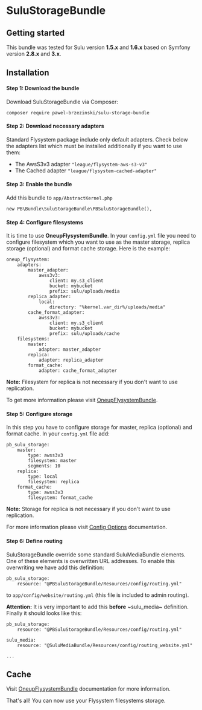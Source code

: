 # SuluStorageBundle

## Getting started

This bundle was tested for Sulu version **1.5.x** and **1.6.x** based on Symfony version **2.8.x** and **3.x**.

## Installation

#### Step 1: Download the bundle

Download SuluStorageBundle via Composer:

```
composer require pawel-brzezinski/sulu-storage-bundle
```

#### Step 2: Download necessary adapters

Standard Flysystem package include only default adapters. Check below the adapters list which must be installed 
additionally if you want to use them:
  
  - The AwsS3v3 adapter `"league/flysystem-aws-s3-v3"`
  - The Cached adapter `"league/flysystem-cached-adapter"`
  
#### Step 3: Enable the bundle

Add this bundle to `app/AbstractKernel.php`

```
new PB\Bundle\SuluStorageBundle\PBSuluStorageBundle(),
```

#### Step 4: Configure filesystems

It is time to use **OneupFlysystemBundle**. In your `config.yml` file you need to configure filesystem which you want 
to use as the master storage, replica storage (optional) and format cache storage. Here is the example:

```
oneup_flysystem:
    adapters:
        master_adapter:
            awss3v3:
                client: my.s3_client
                bucket: mybucket
                prefix: sulu/uploads/media
        replica_adapter:
            local:
                directory: "%kernel.var_dir%/uploads/media"
        cache_format_adapter:
            awss3v3:
                client: my.s3_client
                bucket: mybucket
                prefix: sulu/uploads/cache
    filesystems:
        master:
            adapter: master_adapter
        replica:
            adapter: replica_adapter
        format_cache:
            adapter: cache_format_adapter
```

**Note:** Filesystem for replica is not necessary if you don't want to use replication.

To get more information please visit [OneupFlysystemBundle](https://github.com/1up-lab/OneupFlysystemBundle).

#### Step 5: Configure storage

In this step you have to configure storage for master, replica (optional) and format cache. In your `config.yml` file
add:

```
pb_sulu_storage:
    master:
        type: awss3v3
        filesystem: master
        segments: 10
    replica:
        type: local
        filesystem: replica
    format_cache:
        type: awss3v3
        filesystem: format_cache
```

**Note:** Storage for replica is not necessary if you don't want to use replication.

For more information please visit [Config Options](config_options.md) documentation.

#### Step 6: Define routing

SuluStorageBundle override some standard SuluMediaBundle elements. One of these elements is overwritten URL addresses.
To enable this overwriting we have add this definition:

```
pb_sulu_storage:
    resource: "@PBSuluStorageBundle/Resources/config/routing.yml"
```

to `app/config/website/routing.yml` (this file is included to admin routing). 

**Attention:** It is very important to add this **before** ~sulu_media~ definition. Finally it should looks like this:

```
pb_sulu_storage:
    resource: "@PBSuluStorageBundle/Resources/config/routing.yml"

sulu_media:
    resource: "@SuluMediaBundle/Resources/config/routing_website.yml"
    
...
```

## Cache
Visit [OneupFlysystemBundle](https://github.com/1up-lab/OneupFlysystemBundle/blob/master/Resources/doc/filesystem_cache.md)
documentation for more information.

That's all! You can now use your Flysystem filesystems storage.